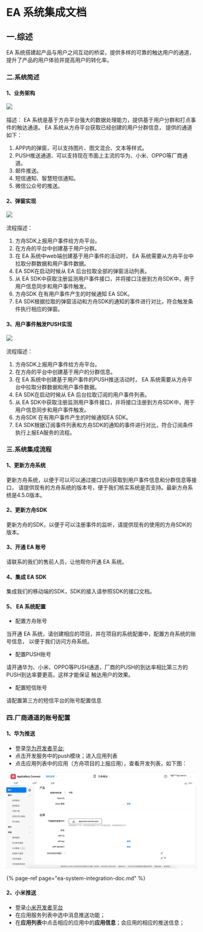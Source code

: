 # EA 系统集成文档

## 一.综述

EA 系统搭建起产品与用户之间互动的桥梁，提供多样的可靠的触达用户的通道，提升了产品的用户体验并提高用户的转化率。

### 二.系统简述

#### 1、业务架构

![](https://s2.ax1x.com/2019/10/14/uzf7Xn.png)

描述： EA 系统是基于方舟平台强大的数据处理能力，提供基于用户分群和打点事件的触达通道。 EA 系统从方舟平台获取已经创建的用户分群信息， 提供的通道如下：

1. APP内的弹窗，可以支持图片、图文混合、文本等样式。
2. PUSH推送通道、可以支持现在市面上主流的华为、小米、OPPO等厂商通道。
3. 邮件推送。 
4. 短信通知、智慧短信通知。
5. 微信公众号的推送。

#### 2、弹窗实现

![](https://s2.ax1x.com/2019/10/14/KSkp2F.png)

流程描述： 

1. 方舟SDK上报用户事件给方舟平台。 
2. 在方舟的平台中创建基于用户分群。
3. 在 EA 系统中web端创建基于用户事件的活动时， EA 系统需要从方舟平台中拉取分群数据和用户事件数据。
4.  EA SDK在启动时候从 EA 后台拉取全部的弹窗活动列表。
5. 从 EA SDK中获取注册监测用户事件接口，并将接口注册到方舟SDK中，用于用户信息同步和用户事件触发。
6. 方舟SDK 在有用户事件产生的时候通知 EA SDK。
7.  EA SDK根据拉取的弹窗活动和方舟SDK的通知的事件进行对比，符合触发条件执行相应的弹窗。

#### 3、用户事件触发PUSH实现

![](https://s2.ax1x.com/2019/10/14/KSllLV.png)

流程描述：

1. 方舟SDK上报用户事件给方舟平台。
2. 在方舟的平台中创建基于用户的分群信息。
3. 在 EA 系统中创建基于用户事件的PUSH推送活动时， EA 系统需要从方舟平台中拉取分群数据和用户事件数据。
4.  EA SDK在启动时候从 EA 后台拉取订阅的用户事件列表。
5. 从 EA SDK中获取注册监测用户事件接口，并将接口注册到方舟SDK中，用于用户信息同步和用户事件触发。
6. 方舟SDK 在有用户事件产生的时候通知EA SDK。
7.  EA SDK根据订阅事件列表和方舟SDK的通知的事件进行对比，符合订阅条件执行上报EA服务的流程。

### 三.系统集成流程

#### 1、更新方舟系统

更新方舟系统，以便于可以可以通过接口访问获取到用户事件信息和分群信息等接口， 请提供现有的方舟系统的版本号，便于我们核实系统是否支持。最新方舟系统是4.5.0版本。

#### 2、更新方舟SDK

更新方舟的SDK，以便于可以注册事件的监听，请提供现有的使用的方舟SDK的版本。

#### 3、开通 EA 账号

请联系的我们的售前人员，让他帮你开通 EA 系统。

#### 4、集成 EA SDK

集成我们的移动端的SDK，SDK的接入请参照SDK的接口文档。

#### 5、 EA 系统配置

* 配置方舟账号

当开通 EA 系统，请创建相应的项目，并在项目的系统配置中，配置方舟系统的账号信息， 以便于我们访问方舟系统。

* 配置PUSH账号

请开通华为、小米、OPPO等PUSH通道，厂商的PUSH的到达率相比第三方的PUSH到达率要更高，这样才能保证 触达用户的效果。

* 配置短信账号

请配置第三方的短信平台的账号配置信息

### 四.厂商通道的账号配置

#### 1、华为推送

* 登录[华为开发者平台](https://developer.huawei.com/consumer/cn/console#/serviceCards/);
* 点击开发服务中的push模块；进入应用列表
* 点击应用列表中的应用（方舟项目的上报应用），查看开发列表，如下图：

![](../.gitbook/assets/be682d05-d4f6-4af6-90bc-02f1aff45b4a.png)

{% page-ref page="ea-system-integration-doc.md" %}

#### 2、小米推送

* 登录[小米开发者平台](https://dev.mi.com/console/appservice/push.html)
* 在应用服务列表中选中消息推送功能；
* 在**应用列表**中点击相应的应用中的**应用信息**；会应用的相应的推送信息；



